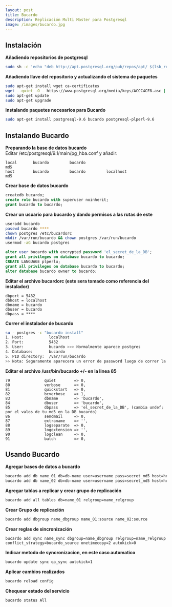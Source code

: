 ```yaml
---
layout: post
title: Bucardo
description: Replicación Multi Master para Postgresql
image: /images/bucardo.jpg
---
```

## Instalación ##

**Añadiendo repositorios de postgresql**
```bash
sudo sh -c 'echo "deb http://apt.postgresql.org/pub/repos/apt/ $(lsb_release -cs)-pgdg main" > /etc/apt/sources.list.d/pgdg.list'
```

**Añadiendo llave del repositorio y actualizando el sistema de paquetes**  
 ```bash
 sudo apt-get install wget ca-certificates
 wget --quiet -O - https://www.postgresql.org/media/keys/ACCC4CF8.asc | sudo apt-key add -
 sudo apt-get update
 sudo apt-get upgrade
 ```

**Instalando paquetes necesarios para Bucardo**
```bash
sudo apt-get install postgresql-9.6 bucardo postgresql-plperl-9.6
```

## Instalando Bucardo ##

**Preparando la base de datos bucardo**  
Editar /etc/postgresql/9.1/main/pg_hba.conf y añadir:
```vim
local   	bucardo         bucardo                                 md5  
host		bucardo			bucardo			localhost				md5  
```

**Crear base de datos bucardo**  
```sql
createdb bucardo;
create role bucardo with superuser noinherit;
grant bucardo to bucardo;
```

**Crear un usuario para bucardo y dando permisos a las rutas de este**  
```bash
useradd bucardo
passwd bucardo ****
chown postgres /etc/bucardorc
mkdir /var/run/bucardo && chown postgres /var/run/bucardo
usermod -aG bucardo postgres
```
```sql
alter user bucardo with encrypted password 'el_secret_de_la_DB';
grant all privileges on database bucardo to bucardo;
CREATE LANGUAGE plperlu;
grant all privileges on database bucardo to bucardo;
alter database bucardo owner to bucardo;
```

**Editar el archivo bucardorc (este sera tomado como referencia del instalador)**  
```vim
dbport = 5432  
dbhost = localhost  
dbname = bucardo  
dbuser = bucardo  
dbpass = ****  
```

**Correr el instalador de bucardo**  
```bash
su - postgres -c "bucardo install"
1. Host:           localhost  
2. Port:           5432  
3. User:           bucardo >>> Normalmente aparece postgres  
4. Database:       bucardo  
5. PID directory:  /var/run/bucardo  
>> Nota: Seguramente aparecera un error de password luego de correr la instalación, antes de darte dolores de cabeza, verifica el siguiente paso y ejecuta ***bucardo status***  
```

**Editar el archivo /usr/bin/bucardo +/- en la linea 85**  
```vim
79               quiet        => 0,
80               verbose      => 0,  
81               quickstart   => 0,  
82               bcverbose    => 1,  
83               dbname       => 'bucardo',  
84               dbuser       => 'bucardo',  
85               dbpass       => 'el_secret_de_la_DB', (cambia undef; por el valos de tu md5 en la DB bucardo)  
86               sendmail     => 0,  
87               extraname    => '',  
88               logseparate  => 0,  
89               logextension => '',  
90               logclean     => 0,
91               batch        => 0,
```

## Usando Bucardo ##

**Agregar bases de datos a bucardo**
```bash
bucardo add db name_01 db=db-name user=username pass=secret_md5 host=hostname01
bucardo add db name_02 db=db-name user=username pass=secret_md5 host=hostname02
```

**Agregar tablas a replicar y crear grupo de replicación**  
```bash
bucardo add all tables db=name_01 relgroup=name_relgroup
```

**Crear Grupo de replicación**  
```bash
bucardo add dbgroup name_dbgroup name_01:source name_02:source
```

**Crear reglas de sincronización**  
```
bucardo add sync name_sync dbgroup=name_dbgroup relgroup=name_relgroup conflict_strategy=bucardo_source onetimecopy=2 autokick=0
```

**Indicar metodo de syncronizacion, en este caso automatico**  
```bash
bucardo update sync qa_sync autokick=1
```

**Aplicar cambios realizados**  
```bash
bucardo reload config
```

**Chequear estado del servicio**  
```bash
bucardo status All
```